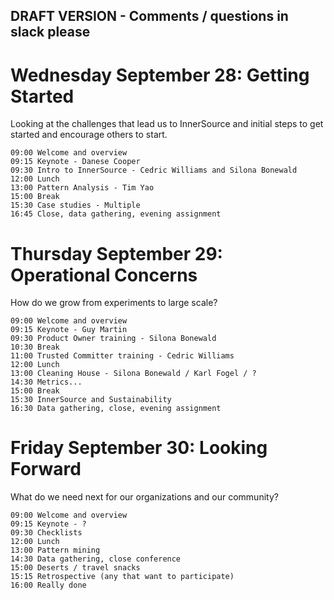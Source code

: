 ## DRAFT VERSION - Comments / questions in slack please

# Wednesday September 28: Getting Started

Looking at the challenges that lead us to InnerSource and initial steps to get started and encourage others to start.

    09:00 Welcome and overview
    09:15 Keynote - Danese Cooper
    09:30 Intro to InnerSource - Cedric Williams and Silona Bonewald
    12:00 Lunch
    13:00 Pattern Analysis - Tim Yao
    15:00 Break
    15:30 Case studies - Multiple
    16:45 Close, data gathering, evening assignment

# Thursday September 29: Operational Concerns

How do we grow from experiments to large scale?

    09:00 Welcome and overview
    09:15 Keynote - Guy Martin
    09:30 Product Owner training - Silona Bonewald
    10:30 Break
    11:00 Trusted Committer training - Cedric Williams
    12:00 Lunch
    13:00 Cleaning House - Silona Bonewald / Karl Fogel / ?
    14:30 Metrics...
    15:00 Break
    15:30 InnerSource and Sustainability
    16:30 Data gathering, close, evening assignment

# Friday September 30: Looking Forward

What do we need next for our organizations and our community?

    09:00 Welcome and overview
    09:15 Keynote - ?
    09:30 Checklists
    12:00 Lunch
    13:00 Pattern mining
    14:30 Data gathering, close conference
    15:00 Deserts / travel snacks
    15:15 Retrospective (any that want to participate)
    16:00 Really done

